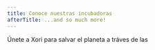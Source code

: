 ```yaml
---
title: Conoce nuestras incubadoras
afterTitle: ...and so much more!
---
```


Únete a Xori para salvar el planeta a tráves de las 